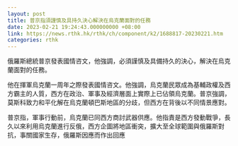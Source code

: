 ```yaml
---
layout: post
title: 普京指須謹慎及具持久決心解決在烏克蘭面對的任務
date: 2023-02-21 19:24:43.000000000 +08:00
link: https://news.rthk.hk/rthk/ch/component/k2/1688817-20230221.htm
categories: rthk
---
```


俄羅斯總統普京發表國情咨文，他強調，必須謹慎及具備持久的決心，解決在烏克蘭面對的任務。

他在揮軍烏克蘭一周年之際發表國情咨文。他強調，烏克蘭民眾成為基輔政權及西方霸主的人質，西方在政治、軍事及經濟層面上實際上已佔領烏克蘭。普京強調，莫斯科致力和平化解在烏克蘭頓巴斯地區的分歧，但西方在背後以不同情景應對。

普京指，軍事行動前，烏克蘭已同西方商討武器供應。他指責是西方發動戰爭，長久以來利用烏克蘭進行反俄，西方企圖將地區衝突，擴大至全球範圍與俄羅斯對抗，事關國家生存，俄羅斯因應而作出回應
